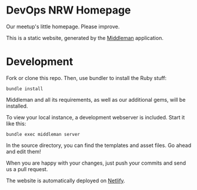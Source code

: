 # DevOps NRW Homepage
Our meetup's little homepage. Please improve.

This is a static website, generated by the [Middleman](https://middlemanapp.com) application.

# Development
Fork or clone this repo. Then, use bundler to install the Ruby stuff:

```
bundle install
```
  
Middleman and all its requirements, as well as our additional gems, will be installed.

To view your local instance, a development webserver is included. Start it like this:

```
bundle exec middleman server
```
  
In the source directory, you can find the templates and asset files. Go ahead and edit them!

When you are happy with your changes, just push your commits and send us a pull request.

The website is automatically deployed on [Netlify](https://www.netlify.com/).
